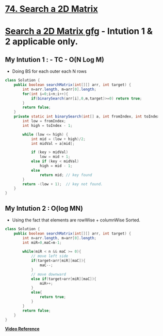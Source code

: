 # **[74. Search a 2D Matrix](https://leetcode.com/problems/search-a-2d-matrix/)**
# **[Search a 2D Matrix gfg](https://www.geeksforgeeks.org/search-in-row-wise-and-column-wise-sorted-matrix/)** - Intution 1 & 2 applicable only.
## My Intution 1 : - TC -  O(N Log M)
- Doing BS for each outer each N rows
```java
class Solution {
    public boolean searchMatrix(int[][] arr, int target) {
        int n=arr.length, m=arr[0].length;
        for(int i=0;i<n;i++){
            if(binarySearch(arr[i],0,m,target)>=0) return true;
        }
        return false;
    }
    private static int binarySearch(int[] a, int fromIndex, int toIndex, int key) {
        int low = fromIndex;
        int high = toIndex - 1;

        while (low <= high) {
            int mid = (low + high)/2;
            int midVal = a[mid];

            if (key > midVal)
                low = mid + 1;
            else if (key < midVal)
                high = mid - 1;
            else
                return mid; // key found
        }
        return -(low + 1);  // key not found.
    }
}
```
## My Intution 2 : O(log MN)
- Using the fact that elements are rowWise + columnWise Sorted.
```java
class Solution {
    public boolean searchMatrix(int[][] arr, int target) {
        int n=arr.length, m=arr[0].length;
        int miR=0,maC=m-1;
        
        while(miR < n && maC >= 0){
            // move left side
            if(target<arr[miR][maC]){
                maC--;
            }
            // move downward
            else if(target>arr[miR][maC]){
                miR++;
            }
            else{
                return true;
            }
        }
        return false;
    }
}
```
**[Video Reference](https://youtu.be/ZYpYur0znng)**
